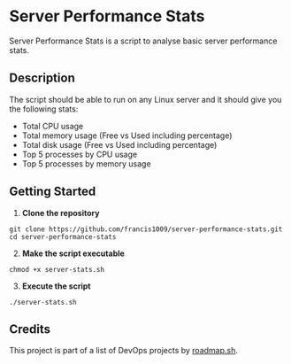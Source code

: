 # Server Performance Stats

Server Performance Stats is a script to analyse basic server performance stats.

## Description

The script should be able to run on any Linux server and it should give you the following stats:
  - Total CPU usage
  - Total memory usage (Free vs Used including percentage)
  - Total disk usage (Free vs Used including percentage)
  - Top 5 processes by CPU usage
  - Top 5 processes by memory usage

## Getting Started

1. **Clone the repository**
```
git clone https://github.com/francis1009/server-performance-stats.git
cd server-performance-stats
```

2. **Make the script executable**
```
chmod +x server-stats.sh
```

3. **Execute the script**
```
./server-stats.sh
```

## Credits

This project is part of a list of DevOps projects by [roadmap.sh](https://roadmap.sh/projects/server-stats).